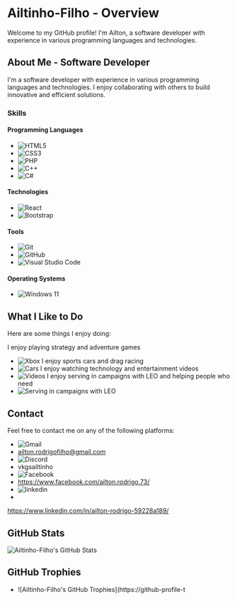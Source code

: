 # Ailtinho-Filho - Overview

Welcome to my GitHub profile! I'm Ailton, a software developer with experience in various programming languages and technologies.

## About Me - Software Developer

I'm a software developer with experience in various programming languages and technologies. I enjoy collaborating with others to build innovative and efficient solutions.

### Skills

#### Programming Languages

* ![HTML5](https://img.shields.io/badge/HTML5-E34F26?style=for-the-badge&logo=html5&logoColor=white)
* ![CSS3](https://img.shields.io/badge/CSS3-1572B6?style=for-the-badge&logo=css3&logoColor=white)
* ![PHP](https://img.shields.io/badge/PHP-777BB4?style=for-the-badge&logo=php&logoColor=white)
* ![C++](https://img.shields.io/badge/C%2B%2B-00599C?style=for-the-badge&logo=c%2B%2B&logoColor=white)
* ![C#](https://img.shields.io/badge/C%23-239120?style=for-the-badge&logo=csharp&logoColor=white)

#### Technologies

* ![React](https://img.shields.io/badge/React-20232A?style=for-the-badge&logo=react&logoColor=61DAFB)
* ![Bootstrap](https://img.shields.io/badge/Bootstrap-563D7C?style=for-the-badge&logo=bootstrap&logoColor=white)

#### Tools

* ![Git](https://img.shields.io/badge/Git-F05032?style=for-the-badge&logo=git&logoColor=white)
* ![GitHub](https://img.shields.io/badge/GitHub-181717?style=for-the-badge&logo=github&logoColor=white)
* ![Visual Studio Code](https://img.shields.io/badge/Visual%20Studio%20Code-007ACC?style=for-the-badge&logo=visual-studio-code&logoColor=white)

#### Operating Systems

* ![Windows 11](https://img.shields.io/badge/Windows_11-0078d4?style=for-the-badge&logo=windows-11&logoColor=white)

## What I Like to Do

Here are some things I enjoy doing:

I enjoy playing strategy and adventure games
* ![Xbox](https://img.shields.io/badge/Xbox-107C10?style=for-the-badge&logo=xbox&logoColor=white)
I enjoy sports cars and drag racing
* ![Cars](https://img.shields.io/badge/Cars-007ACC?style=for-the-badge&logo=cars&logoColor=blue)
I enjoy watching technology and entertainment videos
* ![Videos](https://img.shields.io/badge/Videos-007ACC?style=for-the-badge&logo=videos&logoColor=purple)
I enjoy serving in campaigns with LEO and helping people who need
* ![Serving in campaigns with LEO](https://img.shields.io/badge/Serving%20in%20campaigns%20with%20LEO-007ACC?style=for-the-badge&logo=LEO&logoColor=black)

## Contact

Feel free to contact me on any of the following platforms:

* ![Gmail](https://img.shields.io/badge/Gmail-D14836?style=for-the-badge&logo=gmail&logoColor=white)
* 
  [ailton.rodrigofilho@gmail.com](mailto:ailton.rodrigofilho@gmail.com) 
* ![Discord](https://img.shields.io/badge/Discord-5865F2?style=for-the-badge&logo=discord&logoColor=white)
* 
  vkgsailtinho
* ![Facebook](https://img.shields.io/badge/Facebook-1877F2?style=for-the-badge&logo=facebook&logoColor=white)
* 
  https://www.facebook.com/ailton.rodrigo.73/
* ![linkedin](https://img.shields.io/badge/LinkedIn-0077B5?style=for-the-badge&logo=linkedin&logoColor=white)
*
 https://www.linkedin.com/in/ailton-rodrigo-59228a189/


## GitHub Stats

![Ailtinho-Filho's GitHub Stats](https://github-readme-stats.vercel.app/api?username=Ailtinho-Filho&show_icons=true&theme=radical)

## GitHub Trophies

* ![Ailtinho-Filho's GitHub Trophies](https://github-profile-t
